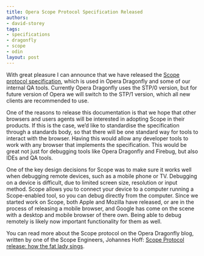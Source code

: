 ```yaml
---
title: Opera Scope Protocol Specification Released
authors:
- david-storey
tags:
- specifications
- dragonfly
- scope
- odin
layout: post
---
```

<p>With great pleasure I can announce that we have released the <a href="http://dragonfly.opera.com/app/scope-interface/index.html">Scope protocol specification</a>, which is used in Opera Dragonfly and some of our internal QA tools.  Currently Opera Dragonfly uses the STP/0 version, but for future version of Opera we will switch to the STP/1 version, which all new clients are recommended to use.</p>

<p>One of the reasons to release this documentation is that we hope that other browsers and users agents will be interested in adopting Scope in their products.  If this is the case, we’d like to standardise the specification through a standards body, so that there will be one standard way for tools to interact with the browser.  Having this would allow any developer tools to work with any browser that implements the specification.  This would be great not just for debugging tools like Opera Dragonfly and Firebug, but also IDEs and QA tools.</p>

<p>One of the key design decisions for Scope was to make sure it works well when debugging remote devices, such as a mobile phone or TV.  Debugging on a device is difficult, due to limited screen size, resolution or input method.  Scope allows you to connect your device to a computer running a Scope-enabled tool, so you can debug directly from the computer.  Since we started work on Scope, both Apple and Mozilla have released, or are in the process of releasing a mobile browser, and Google has come on the scene with a desktop and mobile browser of there own.  Being able to debug remotely is likely now important functionality for them as well.</p>

<p>You can read more about the Scope protocol on the Opera Dragonfly blog, written by one of the Scope Engineers, Johannes Hoff: <a href="http://my.opera.com/dragonfly/blog/scope-protocol-specification">Scope Protocol release: how the fat lady sings</a>.</p>

